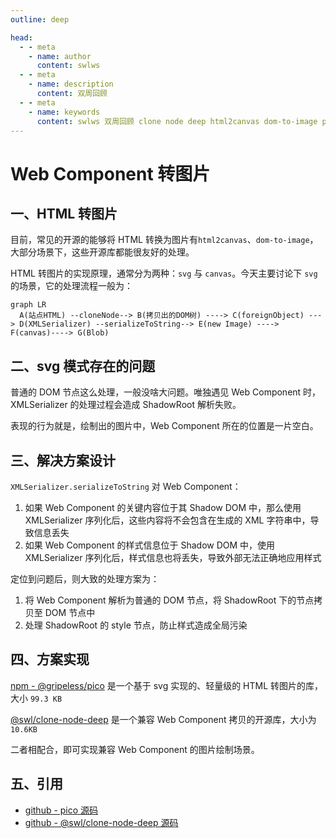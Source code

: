 ```yaml
---
outline: deep

head:
  - - meta
    - name: author
      content: swlws
  - - meta
    - name: description
      content: 双周回顾
  - - meta
    - name: keywords
      content: swlws 双周回顾 clone node deep html2canvas dom-to-image pico
---
```


# Web Component 转图片

## 一、HTML 转图片

目前，常见的开源的能够将 HTML 转换为图片有`html2canvas`、`dom-to-image`，大部分场景下，这些开源库都能很友好的处理。

HTML 转图片的实现原理，通常分为两种：`svg` 与 `canvas`。今天主要讨论下 `svg` 的场景，它的处理流程一般为：

```mermaid
graph LR
  A(站点HTML) --cloneNode--> B(拷贝出的DOM树) ----> C(foreignObject) ---> D(XMLSerializer) --serializeToString--> E(new Image) ----> F(canvas)----> G(Blob)
```

## 二、svg 模式存在的问题

普通的 DOM 节点这么处理，一般没啥大问题。唯独遇见 Web Component 时，XMLSerializer 的处理过程会造成 ShadowRoot 解析失败。

表现的行为就是，绘制出的图片中，Web Component 所在的位置是一片空白。

## 三、解决方案设计

`XMLSerializer.serializeToString` 对 Web Component：

1. 如果 Web Component 的关键内容位于其 Shadow DOM 中，那么使用 XMLSerializer 序列化后，这些内容将不会包含在生成的 XML 字符串中，导致信息丢失
2. 如果 Web Component 的样式信息位于 Shadow DOM 中，使用 XMLSerializer 序列化后，样式信息也将丢失，导致外部无法正确地应用样式

定位到问题后，则大致的处理方案为：

1. 将 Web Component 解析为普通的 DOM 节点，将 ShadowRoot 下的节点拷贝至 DOM 节点中
2. 处理 ShadowRoot 的 style 节点，防止样式造成全局污染

## 四、方案实现

[npm - @gripeless/pico](https://www.npmjs.com/package/@gripeless/pico) 是一个基于 svg 实现的、轻量级的 HTML 转图片的库，大小 `99.3 KB`

[@swl/clone-node-deep](https://www.npmjs.com/package/@swl/clone-node-deep) 是一个兼容 Web Component 拷贝的开源库，大小为 `10.6KB`

二者相配合，即可实现兼容 Web Component 的图片绘制场景。

## 五、引用

- [github - pico 源码](https://github.com/rsify/pico)
- [github - @swl/clone-node-deep 源码](https://github.com/swlws/cloneNodeDeep)
